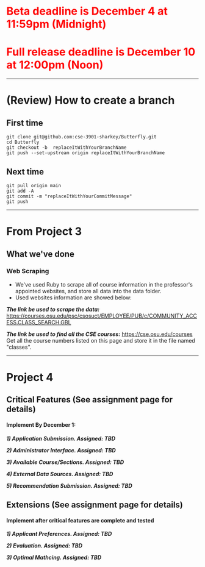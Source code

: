 # <font color=red>Beta deadline is December 4 at 11:59pm (Midnight)</font>
# <font color=red>Full release deadline is December 10 at 12:00pm (Noon)</font>
---

# (Review) How to create a branch
## First time
```
git clone git@github.com:cse-3901-sharkey/Butterfly.git
cd Butterfly
git checkout -b  replaceItWithYourBranchName
git push --set-upstream origin replaceItWithYourBranchName
```
## Next time
```
git pull origin main
git add -A
git commit -m "replaceItWithYourCommitMessage"
git push 
```
---
# From Project 3
## What we've done
### Web Scraping
+ We've used Ruby to scrape all of course information in the professor's appointed websites, and store all data into the data folder. 
+ Used websites information are showed below:

***The link be used to scrape the data:***
https://courses.osu.edu/psc/csosuct/EMPLOYEE/PUB/c/COMMUNITY_ACCESS.CLASS_SEARCH.GBL

***The link be used to find all the CSE courses:***
https://cse.osu.edu/courses  
Get all the course numbers listed on this page and store it in the file named "classes".

---
# Project 4
## Critical Features (See assignment page for details) 
<h4>Implement By December 1:</h4>

***1) Application Submission. Assigned: TBD***

***2) Administrator Interface. Assigned: TBD***

***3) Available Course/Sections. Assigned: TBD***

***4) External Data Sources. Assigned: TBD***

***5) Recommendation Submission. Assigned: TBD***

## Extensions (See assignment page for details)
<h4>Implement after critical features are complete and tested</h4>

***1) Applicant Preferences. Assigned: TBD***

***2) Evaluation. Assigned: TBD***

***3) Optimal Mathcing. Assigned: TBD***
